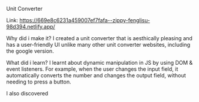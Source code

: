 Unit Converter

Link: https://669e8c6231a459007ef7fafa--zippy-fenglisu-98d394.netlify.app/

Why did i make it?
I created a unit converter that is aesthically pleasing and has a user-friendly UI unlike many other unit converter websites, including the google version.

What did i learn?
I learnt about dynamic manipulation in JS by using DOM & event listeners. For example, when the user changes the input field, it automatically 
converts the number and changes the output field, without needing to press a button.

I also discovered 
